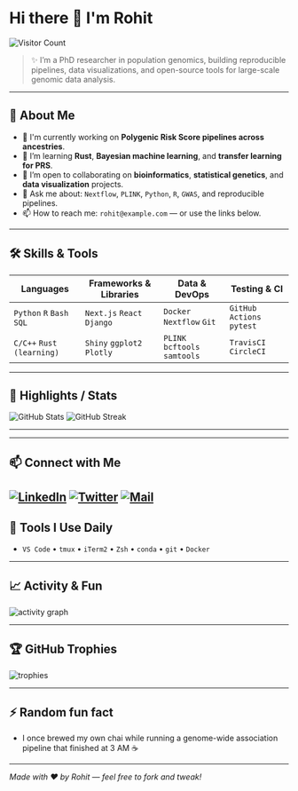 # Hi there 👋 I'm **Rohit**

![Visitor Count](https://komarev.com/ghpvc/?username=rohit\&color=brightgreen)

> ✨ I’m a PhD researcher in population genomics, building reproducible pipelines, data visualizations, and open-source tools for large-scale genomic data analysis.

---

## 🔭 About Me

* 🔬 I'm currently working on **Polygenic Risk Score pipelines across ancestries**.
* 🌱 I’m learning **Rust**, **Bayesian machine learning**, and **transfer learning for PRS**.
* 👯 I’m open to collaborating on **bioinformatics**, **statistical genetics**, and **data visualization** projects.
* 💬 Ask me about: `Nextflow`, `PLINK`, `Python`, `R`, `GWAS`, and reproducible pipelines.
* 📫 How to reach me: `rohit@example.com` — or use the links below.

---

## 🛠️ Skills & Tools

| Languages                 | Frameworks & Libraries     | Data & DevOps                 | Testing & CI              |
| ------------------------- | -------------------------- | ----------------------------- | ------------------------- |
| `Python` `R` `Bash` `SQL` | `Next.js` `React` `Django` | `Docker` `Nextflow` `Git`     | `GitHub Actions` `pytest` |
| `C/C++` `Rust (learning)` | `Shiny` `ggplot2` `Plotly` | `PLINK` `bcftools` `samtools` | `TravisCI` `CircleCI`     |

---

## 🌟 Highlights / Stats

<p align="left">
  <img src="https://github-readme-stats.vercel.app/api?username=ilcvg&show_icons=true&count_private=true&theme=radical" alt="GitHub Stats" />
  <img src="https://github-readme-streak-stats.herokuapp.com/?user=ilcvg&theme=radical" alt="GitHub Streak" />
</p>

---
<!---
## 🔭 Featured Projects

### [PRS-Pipeline](https://github.com/rohit/prs-pipeline)

`Python` `Nextflow` `Docker`
End-to-end reproducible workflow for Polygenic Risk Score analysis across diverse populations.

### [BioVis](https://github.com/rohit/biovis)

`R` `Shiny` `ggplot2`
Interactive visualization package for epidemiological and biomedical datasets.

### [Genomics-Toolkit](https://github.com/rohit/genomics-toolkit)

`Bash` `R` `Python`
Toolkit for QC, variant calling, and population structure analysis.

---

## 📒 Blog / Writing

* ["Deep Learning for PRS Across Populations"](https://blog.example.com/deep-learning-prs)
* ["From BAM to PRS: End-to-End Pipelines"](https://blog.example.com/bam-to-prs)
--->
---

## 📫 Connect with Me

[![LinkedIn](https://img.shields.io/badge/LinkedIn-Profile-blue?style=for-the-badge\&logo=linkedin)](https://www.linkedin.com/in/rohit-bar-593427149)
[![Twitter](https://img.shields.io/badge/Twitter-@rohitgenomics-1DA1F2?style=for-the-badge\&logo=twitter)](https://twitter.com/rohit_bar)
[![Mail](https://img.shields.io/badge/Email-rohit%40example.com-orange?style=for-the-badge\&logo=gmail)](mailto:rb3@nibmg.ac.in)
---

## 🧰 Tools I Use Daily

* `VS Code` • `tmux` • `iTerm2` • `Zsh` • `conda` • `git` • `Docker`

---

## 📈 Activity & Fun

<p align="left">
  <img src="https://github-readme-activity-graph.cyclic.app/graph?username=rohit&theme=react-dark&hide_border=true" alt="activity graph" />
</p>

---

## 🏆 GitHub Trophies

<p align="left">
  <img src="https://github-profile-trophy.vercel.app/?username=rohit&theme=flat" alt="trophies" />
</p>

---

## ⚡ Random fun fact

* I once brewed my own chai while running a genome-wide association pipeline that finished at 3 AM ☕️

---

*Made with ♥ by Rohit — feel free to fork and tweak!*


<!---
ilcvg/ilcvg is a ✨ special ✨ repository because its `README.md` (this file) appears on your GitHub profile.
You can click the Preview link to take a look at your changes.
--->
